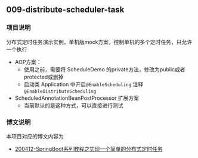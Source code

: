 ## 009-distribute-scheduler-task

### 项目说明

分布式定时任务演示实例，单机版mock方案，控制单机的多个定时任务，只允许一个执行

- AOP方案： 
    - 使用之前，需要将 ScheduleDemo 的private方法，修改为public或者protected或删掉
    - 启动类 Application 中开启`@EnableScheduling` 注释 `@EnableDistributeScheduling`
- ScheduledAnnotationBeanPostProcessor 扩展方案
    - 当前默认的是这种方式，可以直接进行测试

### 博文说明

本项目对应的博文内容为

- [200412-SpringBoot系列教程之实现一个简单的分布式定时任务](https://spring.hhui.top/spring-blog/2020/04/12/200412-SpringBoot%E7%B3%BB%E5%88%97%E6%95%99%E7%A8%8B%E4%B9%8B%E5%AE%9E%E7%8E%B0%E4%B8%80%E4%B8%AA%E7%AE%80%E5%8D%95%E7%9A%84%E5%88%86%E5%B8%83%E5%BC%8F%E5%AE%9A%E6%97%B6%E4%BB%BB%E5%8A%A1/)